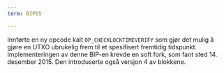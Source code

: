 ```yaml
---
term: BIP65

---
```

Innførte en ny opcode kalt `OP_CHECKLOCKTIMEVERIFY` som gjør det mulig å gjøre en UTXO ubrukelig frem til et spesifisert fremtidig tidspunkt. Implementeringen av denne BIP-en krevde en soft fork, som fant sted 14. desember 2015. Den introduserte også versjon 4 av blokkene.